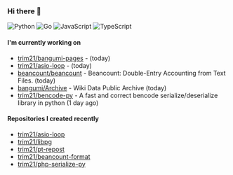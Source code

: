 ### Hi there 👋

![Python](https://img.shields.io/badge/python-3670A0?style=for-the-badge&logo=python&logoColor=ffdd54)
![Go](https://img.shields.io/badge/go-%2300ADD8.svg?style=for-the-badge&logo=go&logoColor=white)
![JavaScript](https://img.shields.io/badge/javascript-%23323330.svg?style=for-the-badge&logo=javascript&logoColor=%23F7DF1E)
![TypeScript](https://img.shields.io/badge/typescript-%23007ACC.svg?style=for-the-badge&logo=typescript&logoColor=white)

#### I'm currently working on

- [trim21/bangumi-pages](https://github.com/trim21/bangumi-pages) -  (today)
- [trim21/asio-loop](https://github.com/trim21/asio-loop) -  (today)
- [beancount/beancount](https://github.com/beancount/beancount) - Beancount: Double-Entry Accounting from Text Files. (today)
- [bangumi/Archive](https://github.com/bangumi/Archive) - Wiki Data Public Archive (today)
- [trim21/bencode-py](https://github.com/trim21/bencode-py) - A fast and correct bencode serialize/deserialize library in python (1 day ago)

#### Repositories I created recently

- [trim21/asio-loop](https://github.com/trim21/asio-loop)
- [trim21/libpg](https://github.com/trim21/libpg)
- [trim21/pt-repost](https://github.com/trim21/pt-repost)
- [trim21/beancount-format](https://github.com/trim21/beancount-format)
- [trim21/php-serialize-py](https://github.com/trim21/php-serialize-py)
